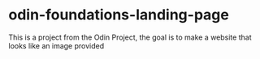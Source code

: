 # odin-foundations-landing-page
This is a project from the Odin Project, the goal is to make a website that looks like an image provided